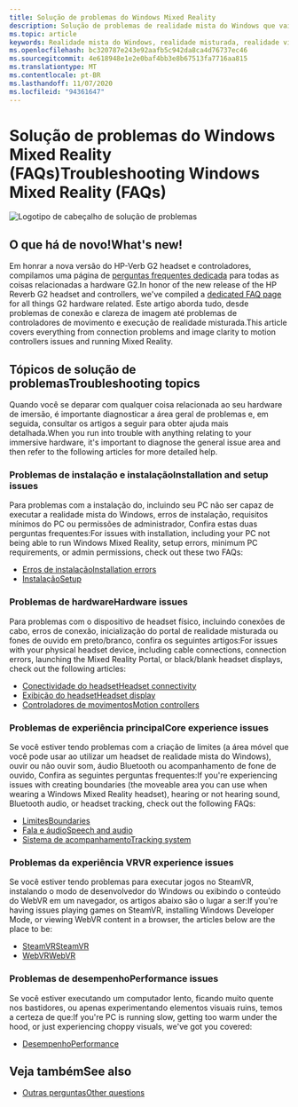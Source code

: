 ```yaml
---
title: Solução de problemas do Windows Mixed Reality
description: Solução de problemas de realidade mista do Windows que vai além da nossa documentação de suporte de consumidor padrão.
ms.topic: article
keywords: Realidade mista do Windows, realidade misturada, realidade virtual, VR, MR, solução de problemas, erros, ajuda, suporte
ms.openlocfilehash: bc320787e243e92aafb5c942da8ca4d76737ec46
ms.sourcegitcommit: 4e618948e1e2e0baf4bb3e8b67513fa7716aa815
ms.translationtype: MT
ms.contentlocale: pt-BR
ms.lasthandoff: 11/07/2020
ms.locfileid: "94361647"
---
```

# <a name="troubleshooting-windows-mixed-reality-faqs"></a><span data-ttu-id="62bd3-104">Solução de problemas do Windows Mixed Reality (FAQs)</span><span class="sxs-lookup"><span data-stu-id="62bd3-104">Troubleshooting Windows Mixed Reality (FAQs)</span></span>

![Logotipo de cabeçalho de solução de problemas](images/1050px-Mixedrealityportal.png)

## <a name="whats-new"></a><span data-ttu-id="62bd3-106">O que há de novo!</span><span class="sxs-lookup"><span data-stu-id="62bd3-106">What's new!</span></span>

<span data-ttu-id="62bd3-107">Em honrar a nova versão do HP-Verb G2 headset e controladores, compilamos uma página de [perguntas frequentes dedicada](reverbG2-faq.md) para todas as coisas relacionadas a hardware G2.</span><span class="sxs-lookup"><span data-stu-id="62bd3-107">In honor of the new release of the HP Reverb G2 headset and controllers, we've compiled a [dedicated FAQ page](reverbG2-faq.md) for all things G2 hardware related.</span></span> <span data-ttu-id="62bd3-108">Este artigo aborda tudo, desde problemas de conexão e clareza de imagem até problemas de controladores de movimento e execução de realidade misturada.</span><span class="sxs-lookup"><span data-stu-id="62bd3-108">This article covers everything from connection problems and image clarity to motion controllers issues and running Mixed Reality.</span></span>

## <a name="troubleshooting-topics"></a><span data-ttu-id="62bd3-109">Tópicos de solução de problemas</span><span class="sxs-lookup"><span data-stu-id="62bd3-109">Troubleshooting topics</span></span>

<span data-ttu-id="62bd3-110">Quando você se deparar com qualquer coisa relacionada ao seu hardware de imersão, é importante diagnosticar a área geral de problemas e, em seguida, consultar os artigos a seguir para obter ajuda mais detalhada.</span><span class="sxs-lookup"><span data-stu-id="62bd3-110">When you run into trouble with anything relating to your immersive hardware, it's important to diagnose the general issue area and then refer to the following articles for more detailed help.</span></span> 

### <a name="installation-and-setup-issues"></a><span data-ttu-id="62bd3-111">Problemas de instalação e instalação</span><span class="sxs-lookup"><span data-stu-id="62bd3-111">Installation and setup issues</span></span>

<span data-ttu-id="62bd3-112">Para problemas com a instalação do, incluindo seu PC não ser capaz de executar a realidade mista do Windows, erros de instalação, requisitos mínimos do PC ou permissões de administrador, Confira estas duas perguntas frequentes:</span><span class="sxs-lookup"><span data-stu-id="62bd3-112">For issues with installation, including your PC not being able to run Windows Mixed Reality, setup errors, minimum PC requirements, or admin permissions, check out these two FAQs:</span></span>

- [<span data-ttu-id="62bd3-113">Erros de instalação</span><span class="sxs-lookup"><span data-stu-id="62bd3-113">Installation errors</span></span>](installation_errors.md)
- [<span data-ttu-id="62bd3-114">Instalação</span><span class="sxs-lookup"><span data-stu-id="62bd3-114">Setup</span></span>](wmr-setup-faq.md)

### <a name="hardware-issues"></a><span data-ttu-id="62bd3-115">Problemas de hardware</span><span class="sxs-lookup"><span data-stu-id="62bd3-115">Hardware issues</span></span>

<span data-ttu-id="62bd3-116">Para problemas com o dispositivo de headset físico, incluindo conexões de cabo, erros de conexão, inicialização do portal de realidade misturada ou fones de ouvido em preto/branco, confira os seguintes artigos:</span><span class="sxs-lookup"><span data-stu-id="62bd3-116">For issues with your physical headset device, including cable connections, connection errors, launching the Mixed Reality Portal, or black/blank headset displays, check out the following articles:</span></span>

- [<span data-ttu-id="62bd3-117">Conectividade do headset</span><span class="sxs-lookup"><span data-stu-id="62bd3-117">Headset connectivity</span></span>](headset-connectivity.md)
- [<span data-ttu-id="62bd3-118">Exibição do headset</span><span class="sxs-lookup"><span data-stu-id="62bd3-118">Headset display</span></span>](headset-display.md)
- [<span data-ttu-id="62bd3-119">Controladores de movimentos</span><span class="sxs-lookup"><span data-stu-id="62bd3-119">Motion controllers</span></span>](motion-controller-problems.md)

### <a name="core-experience-issues"></a><span data-ttu-id="62bd3-120">Problemas de experiência principal</span><span class="sxs-lookup"><span data-stu-id="62bd3-120">Core experience issues</span></span>

<span data-ttu-id="62bd3-121">Se você estiver tendo problemas com a criação de limites (a área móvel que você pode usar ao utilizar um headset de realidade mista do Windows), ouvir ou não ouvir som, áudio Bluetooth ou acompanhamento de fone de ouvido, Confira as seguintes perguntas frequentes:</span><span class="sxs-lookup"><span data-stu-id="62bd3-121">If you're experiencing issues with creating boundaries (the moveable area you can use when wearing a Windows Mixed Reality headset), hearing or not hearing sound, Bluetooth audio, or headset tracking, check out the following FAQs:</span></span>

- [<span data-ttu-id="62bd3-122">Limites</span><span class="sxs-lookup"><span data-stu-id="62bd3-122">Boundaries</span></span>](boundary-questions.md)
- [<span data-ttu-id="62bd3-123">Fala e áudio</span><span class="sxs-lookup"><span data-stu-id="62bd3-123">Speech and audio</span></span>](speech-and-audio.md)
- [<span data-ttu-id="62bd3-124">Sistema de acompanhamento</span><span class="sxs-lookup"><span data-stu-id="62bd3-124">Tracking system</span></span>](tracking.md)

### <a name="vr-experience-issues"></a><span data-ttu-id="62bd3-125">Problemas da experiência VR</span><span class="sxs-lookup"><span data-stu-id="62bd3-125">VR experience issues</span></span>

<span data-ttu-id="62bd3-126">Se você estiver tendo problemas para executar jogos no SteamVR, instalando o modo de desenvolvedor do Windows ou exibindo o conteúdo do WebVR em um navegador, os artigos abaixo são o lugar a ser:</span><span class="sxs-lookup"><span data-stu-id="62bd3-126">If you're having issues playing games on SteamVR, installing Windows Developer Mode, or viewing WebVR content in a browser, the articles below are the place to be:</span></span>

- [<span data-ttu-id="62bd3-127">SteamVR</span><span class="sxs-lookup"><span data-stu-id="62bd3-127">SteamVR</span></span>](steamvr-questions.md)
- [<span data-ttu-id="62bd3-128">WebVR</span><span class="sxs-lookup"><span data-stu-id="62bd3-128">WebVR</span></span>](webvr-questions.md)

### <a name="performance-issues"></a><span data-ttu-id="62bd3-129">Problemas de desempenho</span><span class="sxs-lookup"><span data-stu-id="62bd3-129">Performance issues</span></span> 

<span data-ttu-id="62bd3-130">Se você estiver executando um computador lento, ficando muito quente nos bastidores, ou apenas experimentando elementos visuais ruins, temos a certeza de que:</span><span class="sxs-lookup"><span data-stu-id="62bd3-130">If you're PC is running slow, getting too warm under the hood, or just experiencing choppy visuals, we've got you covered:</span></span>

- [<span data-ttu-id="62bd3-131">Desempenho</span><span class="sxs-lookup"><span data-stu-id="62bd3-131">Performance</span></span>](performance-questions.md)

## <a name="see-also"></a><span data-ttu-id="62bd3-132">Veja também</span><span class="sxs-lookup"><span data-stu-id="62bd3-132">See also</span></span>
- [<span data-ttu-id="62bd3-133">Outras perguntas</span><span class="sxs-lookup"><span data-stu-id="62bd3-133">Other questions</span></span>](other-questions.md)
